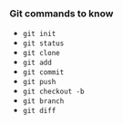 ### Git commands to know

* `git init`
* `git status`
* `git clone`
* `git add`
* `git commit`
* `git push`
* `git checkout -b`
* `git branch`
* `git diff`
